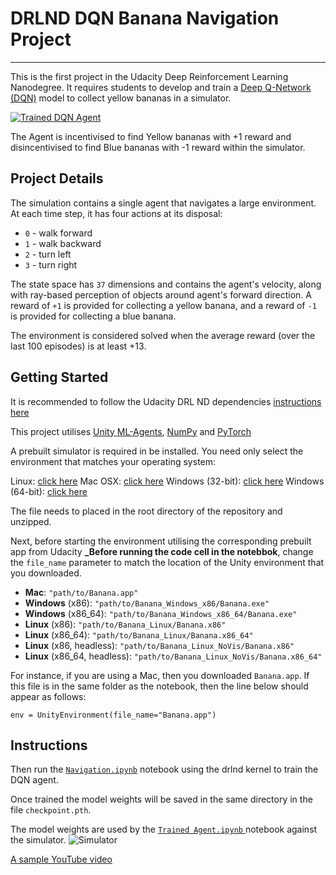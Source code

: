 # DRLND DQN Banana Navigation Project  
---
This is the first project in the Udacity Deep Reinforcement Learning Nanodegree. It requires students to develop and train a [Deep Q-Network (DQN)](https://deepmind.com/research/dqn/) model to collect yellow bananas in a simulator. 

[![Trained DQN Agent](https://github.com/hortovanyi/DRLND-DQN-Banana-Navigation/blob/master/output/agent_run_writeup.gif?raw=true)](https://www.youtube.com/watch?v=adfIUz7Ex5g)

The Agent is incentivised to find Yellow bananas with +1 reward and disincentivised to find Blue bananas with -1 reward within the simulator.


## Project Details
The simulation contains a single agent that navigates a large environment.  At each time step, it has four actions at its disposal:
- `0` - walk forward 
- `1` - walk backward
- `2` - turn left
- `3` - turn right

The state space has `37` dimensions and contains the agent's velocity, along with ray-based perception of objects around agent's forward direction.  A reward of `+1` is provided for collecting a yellow banana, and a reward of `-1` is provided for collecting a blue banana. 

The environment is considered solved when the average reward (over the last 100 episodes) is at least +13.

## Getting Started
It is recommended to follow the Udacity DRL ND dependencies [instructions here](https://github.com/udacity/deep-reinforcement-learning#dependencies) 

This project utilises [Unity ML-Agents](https://github.com/Unity-Technologies/ml-agents/blob/master/docs/Installation.md), [NumPy](http://www.numpy.org/) and [PyTorch](https://pytorch.org/) 

A prebuilt simulator is required in be installed. You need only select the environment that matches your operating system:

Linux: [click here](https://s3-us-west-1.amazonaws.com/udacity-drlnd/P1/Banana/Banana_Linux.zip)
Mac OSX: [click here](https://s3-us-west-1.amazonaws.com/udacity-drlnd/P1/Banana/Banana.app.zip)
Windows (32-bit): [click here](https://s3-us-west-1.amazonaws.com/udacity-drlnd/P1/Banana/Banana_Windows_x86.zip)
Windows (64-bit): [click here](https://s3-us-west-1.amazonaws.com/udacity-drlnd/P1/Banana/Banana_Windows_x86_64.zip)

The file needs to placed in the root directory of the repository and unzipped.

Next, before starting the environment utilising the corresponding prebuilt app from Udacity  **_Before running the code cell in the notebbok**, change the `file_name` parameter to match the location of the Unity environment that you downloaded.

- **Mac**: `"path/to/Banana.app"`
- **Windows** (x86): `"path/to/Banana_Windows_x86/Banana.exe"`
- **Windows** (x86_64): `"path/to/Banana_Windows_x86_64/Banana.exe"`
- **Linux** (x86): `"path/to/Banana_Linux/Banana.x86"`
- **Linux** (x86_64): `"path/to/Banana_Linux/Banana.x86_64"`
- **Linux** (x86, headless): `"path/to/Banana_Linux_NoVis/Banana.x86"`
- **Linux** (x86_64, headless): `"path/to/Banana_Linux_NoVis/Banana.x86_64"`

For instance, if you are using a Mac, then you downloaded `Banana.app`.  If this file is in the same folder as the notebook, then the line below should appear as follows:
```
env = UnityEnvironment(file_name="Banana.app")
```

## Instructions
Then run the [`Navigation.ipynb`](https://github.com/hortovanyi/DRLND-DQN-Banana-Navigation/blob/master/Navigation.ipynb) notebook using the drlnd kernel to train the DQN agent.

Once trained the model weights will be saved in the same directory in the file `checkpoint.pth`.

The model weights are used by the [`Trained Agent.ipynb` ](https://github.com/hortovanyi/DRLND-DQN-Banana-Navigation/blob/master/Trained%20Agent.ipynb) notebook against the simulator. 
![Simulator](https://i9.ytimg.com/vi/adfIUz7Ex5g/mq2.jpg?sqp=CJjI290F&rs=AOn4CLAEMsrkr_6Ajfi79V4rnIHV6sQD9g)

[A sample YouTube video](https://www.youtube.com/watch?v=adfIUz7Ex5g)
